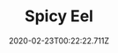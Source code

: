 ---
templateKey: blog-post
featuredpost: false
date: 2020-02-23T00:22:22.711Z
title: Spicy Eel
description: It's really spicy! Be careful. 
type: cooking
sellPrice: 175
energy: 115
health: 51
featuredimage: /img/Spicy_Eel.png
tags:
  - Eel
  - Hot Pepper
  - edible
---